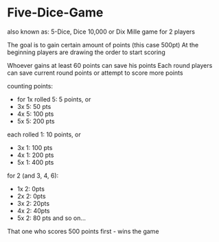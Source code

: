 # Five-Dice-Game
also known as: 5-Dice, Dice 10,000 or Dix Mille
game for 2 players

The goal is to gain certain amount of points (this case 500pt)
At the beginning players are drawing the order to start scoring

Whoever gains at least 60 points can save his points
Each round players can save current round points or attempt to score more points

counting points:

- for 1x rolled 5: 5 points, or
- 3x 5: 50 pts
- 4x 5: 100 pts
- 5x 5: 200 pts

each rolled 1: 10 points, or
- 3x 1: 100 pts
- 4x 1: 200 pts
- 5x 1: 400 pts

for 2 (and 3, 4, 6):
- 1x 2: 0pts
- 2x 2: 0pts
- 3x 2: 20pts
- 4x 2: 40pts
- 5x 2: 80 pts and so on...

That one who scores 500 points first - wins the game
